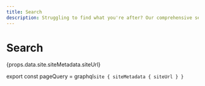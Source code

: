 ```yaml
---
title: Search
description: Struggling to find what you're after? Our comprehensive search covers every aspect from guides to methods
---
```


# Search

<p>{props.data.site.siteMetadata.siteUrl}</p>

<Search />

export const pageQuery = graphql`
  site {
    siteMetadata {
      siteUrl
    }
  }
`
